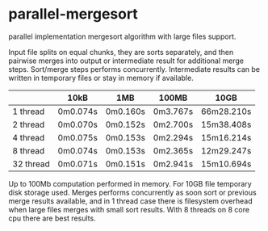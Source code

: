 # parallel-mergesort
parallel implementation mergesort algorithm with large files support.

Input file splits on equal chunks, they are sorts separately, and then pairwise merges into output or intermediate result for additional merge steps.
Sort/merge steps performs concurrently.  Intermediate results can be written in temporary files or stay in memory if available.

|               |     10kB      |      1MB      |     100MB     |      10GB     |
| ------------- | ------------- | ------------- | ------------- | ------------- |
|   1 thread    |   0m0.074s    |   0m0.160s    |   0m3.767s    |   66m28.210s  |
|   2 thread    |   0m0.070s    |   0m0.152s    |   0m2.700s    |   15m38.408s  |
|   4 thread    |   0m0.075s    |   0m0.153s    |   0m2.294s    |   15m16.214s  |
|   8 thread    |   0m0.074s    |   0m0.153s    |   0m2.365s    |   12m29.247s  |
|  32 thread    |   0m0.071s    |   0m0.151s    |   0m2.941s    |   15m10.694s  |

Up to 100Mb computation performed in memory. For 10GB file temporary disk storage used. 
Merges performs concurrently as soon sort or previous merge results available, and in 1 thread case there is filesystem overhead when large files merges with small sort results.
With 8 threads on 8 core cpu there are best results.
